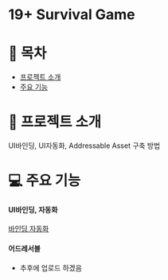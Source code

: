 # 19+ Survival Game

# 📑 목차

- [프로젝트 소개](#-프로젝트-소개)
- [주요 기능](#-주요-기능-및-상세)

# 👋 프로젝트 소개
UI바인딩, UI자동화, Addressable Asset 구축 방법

# 💻 주요 기능

#### UI바인딩, 자동화
[바인딩 자동화](https://velog.io/@jchwoon/UI%EB%B0%94%EC%9D%B8%EB%94%A9)
#### 어드레서블
- 추후에 업로드 하겠음
